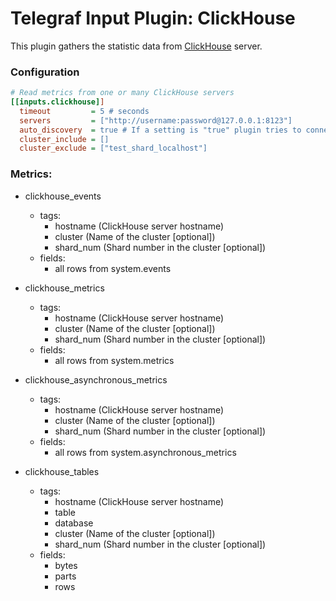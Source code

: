 # Telegraf Input Plugin: ClickHouse

This plugin gathers the statistic data from [ClickHouse](https://github.com/ClickHouse/ClickHouse)  server.

### Configuration
```ini
# Read metrics from one or many ClickHouse servers
[[inputs.clickhouse]]
  timeout         = 5 # seconds
  servers         = ["http://username:password@127.0.0.1:8123"]
  auto_discovery  = true # If a setting is "true" plugin tries to connect to all servers in the cluster (system.clusters)
  cluster_include = []
  cluster_exclude = ["test_shard_localhost"]
```

### Metrics:
- clickhouse_events
  - tags:
    - hostname (ClickHouse server hostname)
    - cluster (Name of the cluster [optional])
    - shard_num (Shard number in the cluster [optional])
  - fields:
    - all rows from system.events

- clickhouse_metrics
  - tags:
    - hostname (ClickHouse server hostname)
    - cluster (Name of the cluster [optional])
    - shard_num (Shard number in the cluster [optional])
  - fields:
    - all rows from system.metrics

- clickhouse_asynchronous_metrics
  - tags:
    - hostname (ClickHouse server hostname)
    - cluster (Name of the cluster [optional])
    - shard_num (Shard number in the cluster [optional])
  - fields:
    - all rows from system.asynchronous_metrics

- clickhouse_tables
  - tags:
    - hostname (ClickHouse server hostname)
    - table
    - database
    - cluster (Name of the cluster [optional])
    - shard_num (Shard number in the cluster [optional])
  - fields:
    - bytes
    - parts
    - rows

